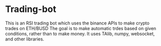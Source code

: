 # Trading-bot
This is an RSI trading bot which uses the binance APIs to make crypto trades on ETH/BUSD
The goal is to make automatic trdes based on given conditions, rather than to make money.
It uses TAlib, numpy, websocket, and other libraries. 
